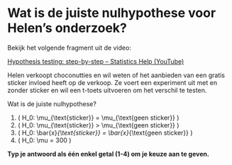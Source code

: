 # Wat is de juiste nulhypothese voor Helen’s onderzoek?

Bekijk het volgende fragment uit de video:

[Hypothesis testing: step-by-step – Statistics Help (YouTube)](https://www.youtube.com/watch?v=0oc49DyA5kM&t=191s)

Helen verkoopt choconutties en wil weten of het aanbieden van een gratis sticker invloed heeft op de verkoop. Ze voert een experiment uit met en zonder sticker en wil een t-toets uitvoeren om het verschil te testen.

Wat is de juiste nulhypothese?

1. \( H_0: \mu_{\text{sticker}} = \mu_{\text{geen sticker}} \)  
2. \( H_0: \mu_{\text{sticker}} > \mu_{\text{geen sticker}} \)  
3. \( H_0: \bar{x}_{\text{sticker}} = \bar{x}_{\text{geen sticker}} \)  
4. \( H_0: \mu = 300 \)

**Typ je antwoord als één enkel getal (1-4) om je keuze aan te geven.**
